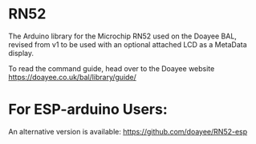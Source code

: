# RN52
The Arduino library for the Microchip RN52 used on the Doayee BAL, revised from v1 to be used with an optional attached LCD as a MetaData display.

To read the command guide, head over to the Doayee website https://doayee.co.uk/bal/library/guide/

# For ESP-arduino Users:
An alternative version is available: https://github.com/doayee/RN52-esp
